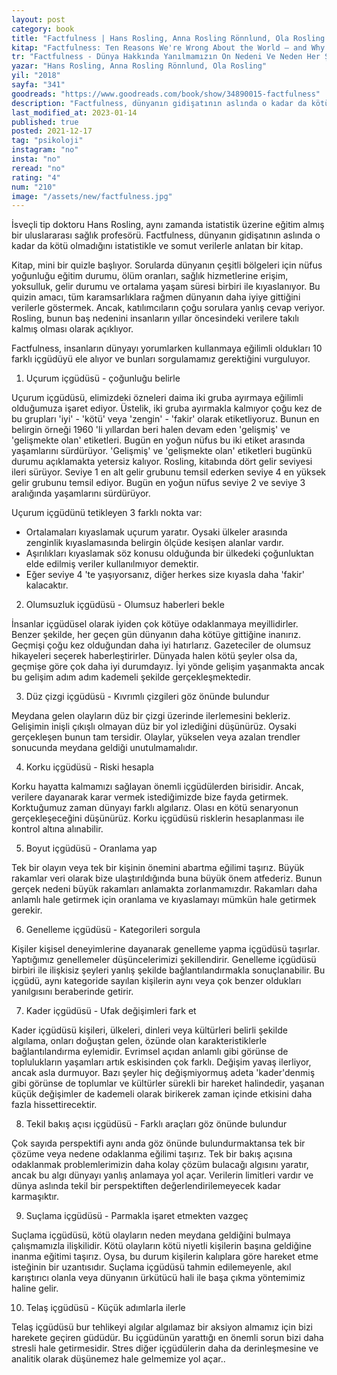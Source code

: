 ```yaml
---
layout: post
category: book
title: "Factfulness | Hans Rosling, Anna Rosling Rönnlund, Ola Rosling (Kitap)"
kitap: "Factfulness: Ten Reasons We're Wrong About the World – and Why Things Are Better Than You Think"
tr: "Factfulness - Dünya Hakkında Yanılmamızın On Nedeni Ve Neden Her Şey Aslında Sandığınızdan Daha İyi"
yazar: "Hans Rosling, Anna Rosling Rönnlund, Ola Rosling"
yil: "2018"
sayfa: "341"
goodreads: "https://www.goodreads.com/book/show/34890015-factfulness"
description: "Factfulness, dünyanın gidişatının aslında o kadar da kötü olmadığını istatistikle ve somut verilerle anlatan bir kitap."
last_modified_at: 2023-01-14
published: true
posted: 2021-12-17
tag: "psikoloji"
instagram: "no"
insta: "no"
reread: "no"
rating: "4"
num: "210"
image: "/assets/new/factfulness.jpg"
---
```


İsveçli tip doktoru Hans Rosling, aynı zamanda istatistik üzerine eğitim almış bir uluslararası sağlık profesörü. Factfulness, dünyanın gidişatının aslında o kadar da kötü olmadığını istatistikle ve somut verilerle anlatan bir kitap.

Kitap, mini bir quizle başlıyor. Sorularda dünyanın çeşitli bölgeleri için nüfus yoğunluğu eğitim durumu, ölüm oranları, sağlık hizmetlerine erişim, yoksulluk, gelir durumu ve ortalama yaşam süresi birbiri ile kıyaslanıyor. Bu quizin amacı, tüm karamsarlıklara rağmen dünyanın daha iyiye gittiğini verilerle göstermek. Ancak, katılımcıların çoğu sorulara yanlış cevap veriyor. Rosling, bunun baş nedenini insanların yıllar öncesindeki verilere takılı kalmış olması olarak açıklıyor.

Factfulness, insanların dünyayı yorumlarken kullanmaya eğilimli oldukları 10 farklı içgüdüyü ele alıyor ve bunları sorgulamamız gerektiğini vurguluyor.

1. Uçurum içgüdüsü - çoğunluğu belirle

Uçurum içgüdüsü, elimizdeki özneleri daima iki gruba ayırmaya eğilimli olduğumuza işaret ediyor. Üstelik, iki gruba ayırmakla kalmıyor çoğu kez de bu grupları 'iyi' - 'kötü' veya 'zengin' - 'fakir' olarak etiketliyoruz. Bunun en belirgin örneği 1960 'li yıllardan beri halen devam eden 'gelişmiş' ve 'gelişmekte olan' etiketleri. Bugün en yoğun nüfus bu iki etiket arasında yaşamlarını sürdürüyor. 'Gelişmiş' ve 'gelişmekte olan' etiketleri bugünkü durumu açıklamakta yetersiz kalıyor. Rosling, kitabında dört gelir seviyesi ileri sürüyor. Seviye 1 en alt gelir grubunu temsil ederken seviye 4 en yüksek gelir grubunu temsil ediyor. Bugün en yoğun nüfus seviye 2 ve seviye 3 aralığında yaşamlarını sürdürüyor.

Uçurum içgüdünü tetikleyen 3 farklı nokta var:
- Ortalamaları kıyaslamak uçurum yaratır. Oysaki ülkeler arasında zenginlik kıyaslamasında belirgin ölçüde kesişen alanlar vardır.
- Aşırılıkları kıyaslamak söz konusu olduğunda bir ülkedeki çoğunluktan elde edilmiş veriler kullanılmıyor demektir.
- Eğer seviye 4 'te yaşıyorsanız, diğer herkes size kıyasla daha 'fakir' kalacaktır.

2. Olumsuzluk içgüdüsü - Olumsuz haberleri bekle

İnsanlar içgüdüsel olarak iyiden çok kötüye odaklanmaya meyillidirler. Benzer şekilde, her geçen gün dünyanın daha kötüye gittiğine inanırız. Geçmişi çoğu kez olduğundan daha iyi hatırlarız. Gazeteciler de olumsuz hikayeleri seçerek haberleştirirler. Dünyada halen kötü şeyler olsa da, geçmişe göre çok daha iyi durumdayız. İyi yönde gelişim yaşanmakta ancak bu gelişim adım adım kademeli şekilde gerçekleşmektedir.

3. Düz çizgi içgüdüsü - Kıvrımlı çizgileri göz önünde bulundur

Meydana gelen olayların düz bir çizgi üzerinde ilerlemesini bekleriz. Gelişimin inişli çıkışlı olmayan düz bir yol izlediğini düşünürüz. Oysaki gerçekleşen bunun tam tersidir. Olaylar, yükselen veya azalan trendler sonucunda meydana geldiği unutulmamalıdır.

4. Korku içgüdüsü - Riski hesapla

Korku hayatta kalmamızı sağlayan önemli içgüdülerden birisidir. Ancak, verilere dayanarak karar vermek istediğimizde bize fayda getirmek. Korktuğumuz zaman dünyayı farklı algılarız. Olası en kötü senaryonun gerçekleşeceğini düşünürüz. Korku içgüdüsü risklerin hesaplanması ile kontrol altına alınabilir.

5. Boyut içgüdüsü - Oranlama yap

Tek bir olayın veya tek bir kişinin önemini abartma eğilimi taşırız. Büyük rakamlar veri olarak bize ulaştırıldığında buna büyük önem atfederiz. Bunun gerçek nedeni büyük rakamları anlamakta zorlanmamızdır. Rakamları daha anlamlı hale getirmek için oranlama ve kıyaslamayı mümkün hale getirmek gerekir.

6. Genelleme içgüdüsü - Kategorileri sorgula

Kişiler kişisel deneyimlerine dayanarak genelleme yapma içgüdüsü taşırlar. Yaptığımız genellemeler düşüncelerimizi şekillendirir. Genelleme içgüdüsü birbiri ile ilişkisiz şeyleri yanlış şekilde bağlantılandırmakla sonuçlanabilir. Bu içgüdü, aynı kategoride sayılan kişilerin aynı veya çok benzer oldukları yanılgısını beraberinde getirir.

7. Kader içgüdüsü - Ufak değişimleri fark et

Kader içgüdüsü kişileri, ülkeleri, dinleri veya kültürleri belirli şekilde algılama, onları doğuştan gelen, özünde olan karakteristiklerle bağlantılandırma eylemidir. Evrimsel açıdan anlamlı gibi görünse de toplulukların yaşamları artık eskisinden çok farklı. Değişim yavaş ilerliyor, ancak asla durmuyor. Bazı şeyler hiç değişmiyormuş adeta 'kader'denmiş gibi görünse de toplumlar ve kültürler sürekli bir hareket halindedir, yaşanan küçük değişimler de kademeli olarak birikerek zaman içinde etkisini daha fazla hissettirecektir.

8. Tekil bakış açısı içgüdüsü - Farklı araçları göz önünde bulundur

Çok sayıda perspektifi aynı anda göz önünde bulundurmaktansa tek bir çözüme veya nedene odaklanma eğilimi taşırız. Tek bir bakış açısına odaklanmak problemlerimizin daha kolay çözüm bulacağı algısını yaratır, ancak bu algı dünyayı yanlış anlamaya yol açar. Verilerin limitleri vardır ve dünya aslında tekil bir perspektiften değerlendirilemeyecek kadar karmaşıktır.

9. Suçlama içgüdüsü - Parmakla işaret etmekten vazgeç

Suçlama içgüdüsü, kötü olayların neden meydana geldiğini bulmaya çalışmamızla ilişkilidir. Kötü olayların kötü niyetli kişilerin başına geldiğine inanma eğitimi taşırız. Oysa, bu durum kişilerin kalıplara göre hareket etme isteğinin bir uzantısıdır. Suçlama içgüdüsü tahmin edilemeyenle, akıl karıştırıcı olanla veya dünyanın ürkütücü hali ile başa çıkma yöntemimiz haline gelir.

10. Telaş içgüdüsü - Küçük adımlarla ilerle

Telaş içgüdüsü bur tehlikeyi algılar algılamaz bir aksiyon almamız için bizi harekete geçiren güdüdür. Bu içgüdünün yarattığı en önemli sorun bizi daha stresli hale getirmesidir. Stres diğer içgüdülerin daha da derinleşmesine ve analitik olarak düşünemez hale gelmemize yol açar.. 
